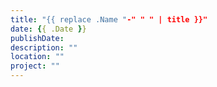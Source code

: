 ```yaml
---
title: "{{ replace .Name "-" " " | title }}"
date: {{ .Date }}
publishDate:
description: ""
location: ""
project: ""
---
```

